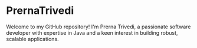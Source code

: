 # PrernaTrivedi
Welcome to my GitHub repository! I'm Prerna Trivedi, a passionate software developer with expertise in Java and a keen interest in building robust, scalable applications.
